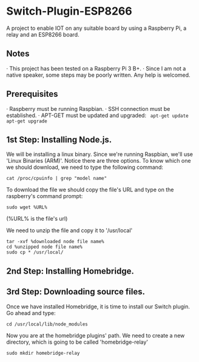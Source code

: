 # Switch-Plugin-ESP8266

A project to enable IOT on any suitable board by using a Raspberry Pi, a relay and an ESP8266 board.

## Notes
  
  · This project has been tested on a Raspberry Pi 3 B+.
  · Since I am not a native speaker, some steps may be poorly written. Any help is welcomed.

## Prerequisites

  · Raspberry must be running Raspbian.
  · SSH connection must be established.
  · APT-GET must be updated and upgraded:
    ``` 
    apt-get update
    apt-get upgrade
    ```

## 1st Step: Installing Node.js.
  
  We will be installing a linux binary. Since we're running Raspbian, we'll use 'Linux Binaries (ARM)'.
  Notice there are three options. To know which one we should download, we need to type the following command:
  ```
  cat /proc/cpuinfo | grep "model name"
  ```
  To download the file we should copy the file's URL and type on the raspberry's command prompt:
  
  ```
  sudo wget %URL%
  ```
  (%URL% is the file's url)

  We need to unzip the file and copy it to '/usr/local'
  
  ```
  tar -xvf %downloaded node file name%
  cd %unzipped node file name%
  sudo cp * /usr/local/
  ```

## 2nd Step: Installing Homebridge.

## 3rd Step: Downloading source files.
  
  Once we have installed Homebridge, it is time to install our Switch plugin.
  Go ahead and type: 
  ```
  cd /usr/local/lib/node_modules
  ```
  Now you are at the homebridge plugins' path. We need to create a new directory, which is going to be called 'homebridge-relay'

  ```
  sudo mkdir homebridge-relay
  ```
 
